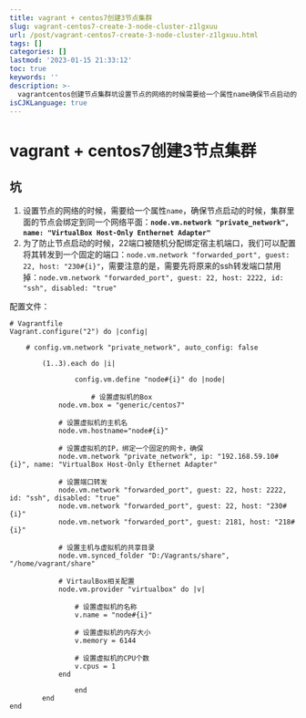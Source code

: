 ```yaml
---
title: vagrant + centos7创建3节点集群
slug: vagrant-centos7-create-3-node-cluster-z1lgxuu
url: /post/vagrant-centos7-create-3-node-cluster-z1lgxuu.html
tags: []
categories: []
lastmod: '2023-01-15 21:33:12'
toc: true
keywords: ''
description: >-
  vagrantcentos创建节点集群坑设置节点的网络的时候需要给一个属性name​确保节点启动的时候集群里面的节点会绑定到同一个网络平面_nodevmnetwork​为了防止节点启动的时候端口被随机分配绑定宿主机端口我们可以配置将其转发到一个固定的端口_nodevmnetwork​配置文件_#vagrantfilevagrantconfigure()do_config_#configvmnetworkauto_config_false()eachdo_i_configvmdefinedo_node_#设
isCJKLanguage: true
---
```


# vagrant + centos7创建3节点集群

## 坑

1. 设置节点的网络的时候，需要给一个属性`name`​，确保节点启动的时候，集群里面的节点会绑定到同一个网络平面：**`node.vm.network "private_network", name: "VirtualBox Host-Only Enthernet Adapter"`**​
2. 为了防止节点启动的时候，22端口被随机分配绑定宿主机端口，我们可以配置将其转发到一个固定的端口：`node.vm.network "forwarded_port", guest: 22, host: "230#{i}"`​，需要注意的是，需要先将原来的ssh转发端口禁用掉：`node.vm.network "forwarded_port", guest: 22, host: 2222, id: "ssh", disabled: "true"`​

配置文件：

```Vagrant
# Vagrantfile
Vagrant.configure("2") do |config|

    # config.vm.network "private_network", auto_config: false

        (1..3).each do |i|

                config.vm.define "node#{i}" do |node|

                    # 设置虚拟机的Box
            node.vm.box = "generic/centos7"

            # 设置虚拟机的主机名
            node.vm.hostname="node#{i}"

            # 设置虚拟机的IP，绑定一个固定的网卡，确保
            node.vm.network "private_network", ip: "192.168.59.10#{i}", name: "VirtualBox Host-Only Ethernet Adapter"

            # 设置端口转发
            node.vm.network "forwarded_port", guest: 22, host: 2222, id: "ssh", disabled: "true"
            node.vm.network "forwarded_port", guest: 22, host: "230#{i}"
            node.vm.network "forwarded_port", guest: 2181, host: "218#{i}"

            # 设置主机与虚拟机的共享目录
            node.vm.synced_folder "D:/Vagrants/share", "/home/vagrant/share"

            # VirtaulBox相关配置
            node.vm.provider "virtualbox" do |v|

                # 设置虚拟机的名称
                v.name = "node#{i}"

                # 设置虚拟机的内存大小
                v.memory = 6144

                # 设置虚拟机的CPU个数
                v.cpus = 1
            end

                end
        end
end
```

‍
